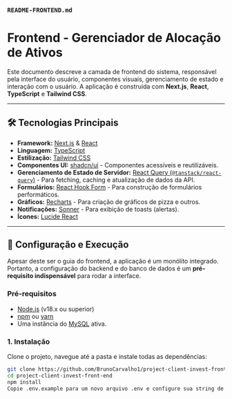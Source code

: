 
### `README-FRONTEND.md`

# Frontend - Gerenciador de Alocação de Ativos

Este documento descreve a camada de frontend do sistema, responsável pela interface do usuário, componentes visuais, gerenciamento de estado e interação com o usuário. A aplicação é construída com **Next.js**, **React**, **TypeScript** e **Tailwind CSS**.

---

## 🛠️ Tecnologias Principais

* **Framework:** [Next.js](https://nextjs.org/) & [React](https://react.dev/)
* **Linguagem:** [TypeScript](https://www.typescriptlang.org/)
* **Estilização:** [Tailwind CSS](https://tailwindcss.com/)
* **Componentes UI:** [shadcn/ui](https://ui.shadcn.com/) - Componentes acessíveis e reutilizáveis.
* **Gerenciamento de Estado de Servidor:** [React Query (`@tanstack/react-query`)](https://tanstack.com/query/latest) - Para fetching, caching e atualização de dados da API.
* **Formulários:** [React Hook Form](https://react-hook-form.com/) - Para construção de formulários performáticos.
* **Gráficos:** [Recharts](https://recharts.org/) - Para criação de gráficos de pizza e outros.
* **Notificações:** [Sonner](https://sonner.emilkowal.ski/) - Para exibição de toasts (alertas).
* **Ícones:** [Lucide React](https://lucide.dev/)

---

## 🚀 Configuração e Execução

Apesar deste ser o guia do frontend, a aplicação é um monólito integrado. Portanto, a configuração do backend e do banco de dados é um **pré-requisito indispensável** para rodar a interface.

### Pré-requisitos
* [Node.js](https://nodejs.org/en/) (v18.x ou superior)
* [npm](https://www.npmjs.com/) ou [yarn](https://yarnpkg.com/)
* Uma instância do [MySQL](https://dev.mysql.com/downloads/mysql/) ativa.

### 1. Instalação
Clone o projeto, navegue até a pasta e instale todas as dependências:
```bash
git clone https://github.com/BrunoCarvalho1/project-client-invest-front-end
cd project-client-invest-front-end
npm install
Copie .env.example para um novo arquivo .env e configure sua string de conexão com o back-end
